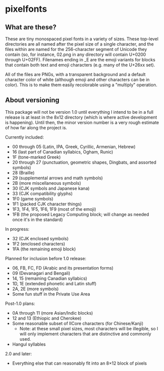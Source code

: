 # pixelfonts

## What are these?

These are tiny monospaced pixel fonts in a variety of sizes. These top-level directories are all named after the pixel size of a single character, and the files within are named for the 256-character segment of Unicode they contain (so, for instance, 02.png in any directory will contain U+0200 through U+02FF). Filenames ending in _E are the emoji variants for blocks that contain both text and emoji characters (e.g. many of the U+26xx set).

All of the files are PNGs, with a transparent background and a default character color of white (although emoji and other characters can be in color). This is to make them easily recolorable using a "multiply" operation.

## About versioning

This package will not be version 1.0 until everything I intend to be in a full release is at least in the 8x12 directory (which is where active development is happening). Until then, the minor version number is a very rough estimate of how far along the project is.

Currently included:
* 00 through 05 (Latin, IPA, Greek, Cyrillic, Armenian, Hebrew)
* 16 (last part of Canadian syllabics, Ogham, Runic)
* 1F (tone-marked Greek)
* 20 through 27 (punctuation, geometric shapes, Dingbats, and assorted symbols)
* 28 (Braille)
* 29 (supplemental arrows and math symbols)
* 2B (more miscellaneous symbols)
* 30 (CJK symbols and Japanese kana)
* 33 (CJK compatibility glyphs)
* 1F0 (game symbols)
* 1F1 (packed CJK character things)
* 1F3, 1F4, 1F5, 1F6, 1F9 (most of the emoji)
* 1FB (the proposed Legacy Computing block; will change as needed once it's in the standard)

In progress:
* 32 (CJK enclosed symbols)
* 1F2 (enclosed characters)
* 1FA (the remaining emoji block)

Planned for inclusion before 1.0 release:
* 06, FB, FC, FD (Arabic and its presentation forms)
* 09 (Devanagari and Bengali)
* 14, 15 (remaining Canadian syllabics)
* 1D, 1E (extended phonetic and Latin stuff)
* 2A, 2E (more symbols)
* Some fun stuff in the Private Use Area

Post-1.0 plans:
* 0A through 11 (more Asian/Indic blocks)
* 12 and 13 (Ethiopic and Cherokee)
* Some reasonable subset of IICore characters (for Chinese/Kanji)
  * Note: at these small pixel sizes, most characters will be illegible, so I will only implement characters that are distinctive and commonly used.
* Hangul syllables

2.0 and later:
* Everything else that can reasonably fit into an 8×12 block of pixels

